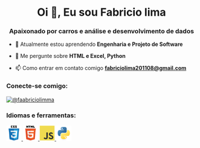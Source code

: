<h1 align="center">Oi 👋, Eu sou Fabricio lima</h1>
<h3 align="center">Apaixonado por carros e análise e desenvolvimento de dados</h3>

- 🌱 Atualmente estou aprendendo **Engenharia e Projeto de Software**

- 💬 Me pergunte sobre **HTML e Excel, Python**

- 📫 Como entrar em contato comigo **fabriciolima201108@gmail.com**

<h3 align="left">Conecte-se comigo:</h3>
<p align="left">
<a href="https://instagram.com/@faabriciolimma" target="blank"><img align="center" src="https://raw.githubusercontent.com/rahuldkjain/github-profile-readme-generator/master/src/images/icons/Social/instagram.svg" alt="@faabriciolimma" height="30" width="40" /></a>
</p>

<h3 align="left">Idiomas e ferramentas:</h3>
<p align="left"> <a href="https://www.w3schools.com/css/" target="_blank" rel="noreferrer"> <img src="https://raw.githubusercontent.com/devicons/devicon/master/icons/css3/css3-original-wordmark.svg" alt="css3" width="40" height="40"/> </a> <a href="https://www.w3.org/html/" target="_blank" rel="noreferrer"> <img src="https://raw.githubusercontent.com/devicons/devicon/master/icons/html5/html5-original-wordmark.svg" alt="html5" width="40" height="40"/> </a> <a href="https://developer.mozilla.org/en-US/docs/Web/JavaScript" target="_blank" rel="noreferrer"> <img src="https://raw.githubusercontent.com/devicons/devicon/master/icons/javascript/javascript-original.svg" alt="javascript" width="40" height="40"/> </a> <a href="https://www.python.org" target="_blank" rel="noreferrer"> <img src="https://raw.githubusercontent.com/devicons/devicon/master/icons/python/python-original.svg" alt="python" width="40" height="40"/> </a> </p>
